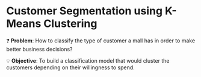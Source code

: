 # Customer Segmentation using K-Means Clustering

❓ **Problem**: How to classify the type of customer a mall has in order to make better business decisions?

💡 **Objective**: To build a classification model that would cluster the customers depending on their willingness to spend.

